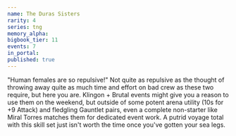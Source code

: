```yaml
---
name: The Duras Sisters
rarity: 4
series: tng
memory_alpha:
bigbook_tier: 11
events: 7
in_portal:
published: true
---
```


"Human females are so repulsive!" Not quite as repulsive as the thought of throwing away quite as much time and effort on bad crew as these two require, but here you are. Klingon + Brutal events might give you a reason to use them on the weekend, but outside of some potent arena utility (10s for +9 Attack) and fledgling Gauntlet pairs, even a complete non-starter like Miral Torres matches them for dedicated event work. A putrid voyage total with this skill set just isn't worth the time once you've gotten your sea legs.
